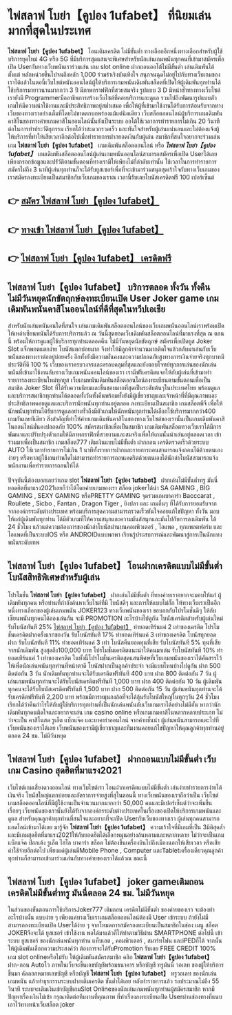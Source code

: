 # ไพ่สลาฟ โบย่า【คูปอง 1ufabet】  ที่นิยมเล่นมากที่สุดในประเทศ

**ไพ่สลาฟ โบย่า【คูปอง 1ufabet】** โอนเติมเครดิต ไม่มีขั้นต่ำ  ทางเลือกอีกหนึ่งทางเลือกสำหรับผู้ใช้บริการยุคใหม่ 4G หรือ 5G ที่มีบริการสุดแสนจะพิเศษสำหรับนักเล่นเกมพนันทุกคนที่เข้ามาสมัครเพื่อเปิด Userกับทางเว็บพนันเราร่วมเล่น เกม slot online ฝากถอนออโต้ไม่มีขั้นต่ำ เล่นเดิมพันได้ตั้งแต่ หลักหน่วยขึ้นไปจนถึงหลัก 1,000 ร่วมร่าเริงบันเทิงใจ สนุกจนฉุดไม่อยู่ไปกับทางเว็บเกมของเราได้แล้วในตอนี้เว็บไซต์พนันออนไลน์ผู้ให้บริการเกมพนันเดิมพันสล็อตที่เปิดให้ผู้เดิมพันทุกท่านได้ใช้บริการมายาวนานมากกว่า 3 ปี มีภาพกราฟฟิกที่สวยสมจริง รูปแบบ 3 D
มิหนำซ้ำทางทางเว็บไซต์เรายังมี Programmerมืออาชีพการสร้างเว็บไซต์ที่คอยบริการและดูแล  รวมไปถึงพัฒนารูปแบบตัวเกมให้มีความน่าใช้งานและมีประสิทธิภาพอยู่สม่ำเสมอ เพื่อให้ผู้ที่เข้ามาใช้งานได้รับการต้อนรับจากทางเว็บของทางเราอย่างเต็มที่โดยไม่ขาดตกบกพร่องแม้แต่นิดเดียว เว็บสล็อตออนไลน์ผู้บริการเกมเดิมพันคาสิโนของทางค่ายเกมคาสิโนออนไลน์นั้นยังเป็นระบบ ออโต้ใช้เวลาการทำรายการไม่เกิน 20 วินาที ต่อในการทำประวัติธุกรรม เรียกได้ว่าสะดวกรวดเร็ว และทันใจสำหรับผู้เล่นแน่นอนและไม่ต้องแจ้งผู้ให้บริการที่ทำให้เสียเวลาอีกต่อไปเมื่อทำรายการฝากยอดเงินกับผู้เล่น
สมาชิกที่สนใจอยากจะร่วมเล่นเกม **ไพ่สลาฟ โบย่า【คูปอง 1ufabet】** เกมเดิมพันสล็อตออนไลน์ หรือ ***ไพ่สลาฟ โบย่า【คูปอง 1ufabet】*** เกมเดิมพันสล็อตออนไลน์ผู้เล่นเกมพนันออนไลน์สามารถสมัครเพื่อเปิด Userได้เลยเพียงกรอกข้อมูลและปรัวัติตามขั้นตอนที่ทางเรามีให้เพียงไม่กี่ลำดับเท่านั้น ใช้เวลาในการทำรายการสมัครไม่ถึง 3 นาทีผู้เล่นทุกท่านก็จะได้รับยูสเซอร์เพื่อที่จะเข้ามาร่วมสนุกสุดเร้าใจกับทางเว็บเกมของเราสมัครลงทะเบียนเป็นสมาชิกกับเว็บเกมของเราณ เวลานี้รับเลยโบนัสเครดิตฟรี 100 เปอร์เซ็นต์

## 👉 [สมัคร ไพ่สลาฟ โบย่า【คูปอง 1ufabet】](https://archa888.com/)
## 👉 [ทางเข้า ไพ่สลาฟ โบย่า【คูปอง 1ufabet】](https://archa888.com/)
## 👉 [ไพ่สลาฟ โบย่า【คูปอง 1ufabet】 เครดิตฟรี](https://archa888.com/)

## ไพ่สลาฟ โบย่า【คูปอง 1ufabet】 บริการตลอด ทั้งวัน ทั้งคืน ไม่มีวันหยุดนักขัตฤกษ์ลงทะเบียนเปิด User Joker game เกมเดิมพันพนันคาสิโนออนไลน์ที่ดีที่สุดในทวีปเอเชีย

สำหรับนักเล่นพนันคนใดที่สนใจ เล่นเกมเดิมพันสล็อตออนไลน์ของเว็บเกมพนันออนไลน์เราพร้อมเปิดให้เหล่าเซียนพนันได้รับการบริการแล้ว ณ วันนี้สุดยอดเว็บเดิมพันสล็อตออนไลน์ที่มาแรงที่สุด ณ ตอนนี้ พร้อมให้การดูแลผู้ใช้บริการทุกท่านตลอดคืน ไม่มีวันหยุดนักขัตฤกษ์ สมัครเพื่อเปิดยูส Joker Slot แจ็กพอตแตกง่าย โบนัสแตกบ่อยมาก จึงทำให้มีลูกค้าจำนวนมากติดใจแล้วกลับมาเล่นกับเว็บพนันของทางเราต่ออยู่บ่อยครั้ง อีกทั้งยังมีความมั่นคงและความปลอดภัยสูงทางการเงินจ่ายจริงทุกบาทมีประวัติที่ดี 100 % เว็บของเราครบวงจรและครอบคลุมที่สุดและยังตอบโจทย์ทุกการเล่นของนักเล่นพนันที่เข้ามาใช้งานกับทางเว็บเกมพนันออนไลน์ของเรา
เรามีฟรีเครดิตแจกให้กับผู้เล่นที่เข้ามาทำรายการลงทะเบียนใหม่ทุกยูส เว็บเกมพนันเดิมพันสล็อตออนไลน์ลงทะเบียนตามขั้นตอนเพื่อเป็นสมาชิก Joker Slot ที่ได้รับความนิยมและชื่นชอบมากที่สุดเป็นระดับต้นๆในประเทศไทย พร้อมดูแลและบริการสมาชิกทุกท่านได้ตลอดทั้งวันทั้งคืนพร้อมทั้งยังมีผู้เชี่ยวชาญและเจ้าหน้าที่ที่มีคุณภาพและประสิทธิภาพคอยดูแลและบริการนักพนันทุกท่านอยู่ตลอด ลงทะเบียนเป็นสมาชิก เกมสล็อตพีจี เพื่อให้นักพนันทุกท่านได้รับการดูแลอย่างทั่วถึงมีตัวเกมให้นักพนันทุกท่านได้เลือกใช้บริการมากกว่า400 เกมกันเลยทีเดียว
สิ่งสำคัญที่ทำให้ค่ายเกมเดิมพันคาสิโนของทางเว็บไซต์ของเรานั้นเป็นเกมเดิมพันคาสิโนออนไลน์มั่นคงปลอดภัย 100% สมัครสมาชิกเพื่อเป็นสมาชิก  เกมเดิมพันสล็อตทางเว็บเราได้มีการพัฒนาและปรับปรุงตัวเกมให้มีภาพกราฟิกที่สวยงามและสมจริงเพื่อให้เกมนั้นน่าเล่นอยู่ตลอดเวลา เข้าร่วมมาเพื่อเป็นสมาชิก เกมสล็อต777 เติมเงินแบบไม่มีขั้นต่ำ ฝากถอน เครดิตรวดเร็วด้วยระบบ AUTO ใช้เวลาทำรายการไม่เกิน 1 นาทีทั้งรายการฝากและรายการถอนสามารถแจ้งถอนได้ด้วยตนเองง่ายๆ หรือหากผู้ใช้งานท่านใดไม่สามารถทำรายการถอนเคดริตด้วยตนเองได้นักล่าโบนัสสามารถแจ้งพนักงานเพื่อทำรายการถอนให้ได้

ปัจจุบันนี้ต้องบอกเลยว่าเกม slot  **ไพ่สลาฟ โบย่า【คูปอง 1ufabet】** ฝากเล่นไม่มีขั้นต่ำทรู มันนี่ ยอดฮิตที่มาแรง2021เลยก็ว่าได้โดยค่ายเกมของเรา สล็อต jokerได้นำ SA GAMING , BIG GAMING , SEXY GAMING หรือPRETTY GAMING จุดรวมเกมบาคาร่า Bacccarat , Roullete , Sicbo , Fantan , Dragon Tiger , ยิงปลา และ เกมอื่นๆ ที่ได้รับการยอมรับจากจากองค์กรระดับต่างประเทศ พร้อมบริการสุดความสามารถรวดเร็วทันใจคอยแก้ไขปัญหา ทั้งวัน มอบให้แก่ผู้เดิมพันทุกท่าน ได้มีตัวเกมที่ให้ความสนุกและความมันส์สนุกและมันไปกับการลงเดิมพัน ได้ 24 ชั่วโมง แล้วแต่ความต้องการของนักล่าโบนัสผ่านบนคอมพิวเตอร์ , ไอแพด , ทุกแพลตฟอร์ม และไอแพดที่เป็นระบบIOS หรือ ANDROIDแบบพกพา เรียนรู้ประสบการณ์และพัฒนาสู่การเป็นนักแทงพนันระดับเทพ

## ไพ่สลาฟ โบย่า【คูปอง 1ufabet】 โอนฝากเครดิตแบบไม่มีขั้นต่ำ โบนัสสิทธิพิเศษสำหรับผู้เล่น

โปรโมชั่น **ไพ่สลาฟ โบย่า【คูปอง 1ufabet】** ฝากเล่นไม่มีขั้นต่ำ ที่ทางค่ายเราอยากจะมอบให้แก่  ผู้เดิมพันทุกคน หรือท่านที่กำลังค้นหาเว็บไซต์ที่มี โบนัสดีๆ และการให้แบบไม่กั๊ก ให้ทางเว็บเราเป็นอีกหนึ่งทางเลือกของผู้เล่นเกมพนัน JOKER123 ทางเว็บพนันของเรา ขอบอกกับโปรโมชั่นดีๆ ให้กับเซียนพนันทุกคนได้ลองเล่นกัน จะมี PROMOTION อะไรบ้างไปดูกัน
โบนัสเครดิตสำหรับผู้เล่นใหม่ รับโบนัสทันที 25% [ไพ่สลาฟ โบย่า【คูปอง 1ufabet】](https://archa888.com/) ทำยอดเทิร์นแค่ 2 เท่าของเครดิต
โปรโมชั่นเครดิตฝากครั้งแรกของวัน รับโบนัสทันที 17% ทำยอดเทิร์นแค่ 3 เท่าของเครดิต
โบนัสทุกยอดฝาก รับโบนัสทันที 11% ทำยอดเทิร์นแค่ 3 เท่า
โบนัสคืนยอดทุนที่เสีย รับโบนัสทันที 5% ทุนที่เสียจากนักเดิมพัน สูงสุดถึง100,000 บาท
โปรโมชั่นเครดิตแนะนำให้คนมาเล่น รับโบนัสทันที 10% ทำยอดเทิร์นแค่ 1 เท่าของเครดิต
ในทั้งนี้โปรโมชั่นเครดิตสุดแสนพิศษที่เว็บเกมพนันของเราได้คัดสรรไว้ให้เพื่อนักเล่นพนันทุกท่านที่หน้าตาดี โบนัสฝากเป็นลูกค้าประจำ จะมีแบบไหนบ้างไปดูกัน
ฝาก 500 ติดต่อกัน 3 วัน นักเดิมพันทุกท่านจะได้รับเครดิตฟรีทันที 400 บาท
ฝาก 800 ติดต่อกัน 7 วัน ผู้เล่นเกมพนันทุกท่านจะได้รับโบนัสเครดิตฟรีทันที 1,000 บาท
ฝาก 400 ติดต่อกัน 10 วัน ผู้เดิมพันทุกคนจะได้รับโบนัสเครดิตฟรีทันที 1,500 บาท
ฝาก 500 ติดต่อกัน 15 วัน ผู้เล่นพนันทุกท่านจะได้รับเครดิตฟรีทันที 2,200 บาท
พร้อมมีการหมุนกงล้อที่จะได้ลุ้นรับโบนัสใหญ่ในทุกๆวัน 24 ชั่วโมง เรียกได้ว่าคืนกำไรให้กับผู้ใช้บริการทุกท่านที่เป็นนักเล่นพนันกับเว็บเกมเราได้อย่างไม่มีอั้น หากว่านักเดิมพันทุกคนติดใจและอยากจะเล่น เกม casino online หรือเกมเกมคาสิโนหลากหลายประเภท ไม่ว่าจะเป็น คาสิโนสด รูเล็ต แบ็กแจ๊ค และบาคาร่าออนไลน์ จากค่ายชั้นนำ ผู้เล่นพนันสามารถแตะไปที่เว็บพนันของเราได้เลย เว็บพนันของเรามีผู้เชี่ยวชาญและทีมงานคอยแก้ไขปัญหาให้คุณลูกค้าทุกท่านอยู่ ตลอด 24 ชม. ไม่มีวันหยุด

## ไพ่สลาฟ โบย่า【คูปอง 1ufabet】 ฝากถอนแบบไม่มีขั้นต่ำ  เว็บเกม Casino สุดฮิตที่มาแรง2021

เว็บไซต์เกมเสี่ยงดวงออนไลน์ ทางเว็บไซต์เรา โอนฝากเครดิตแบบไม่มีขั้นต่ำ เล่นง่ายทำรายการง่ายได้เงินจริง โบนัสใหญ่แตกบ่อยและอัตราการจ่ายสูงที่สุในตอนนี้ ทางเว็บพนันของเราถือว่าเป็น เว็บไซต์เกมสล็อตออนไลน์ที่มีผู้ใช้งานเป็นจำนวนมากมากกว่า 50,000 คนและมีเปอร์เซ็นต์ว่าจะเพิ่มขึ้นเรื่อยๆ เว็บพนันของเรานั้นยังได้รับจากองค์กรระดับต่างประเทศในเรื่องของเปิดให้บริการเกมพนันและดูแล สำหรับคุณลูกค้าทุกท่านที่สนใจและอยากที่จะเปิด Userกับเว็บของทางเรา ผู้เล่นทุกคนสามารถแอดไลน์เข้ามาได้เลย
	มารู้จัก **ไพ่สลาฟ โบย่า【คูปอง 1ufabet】** ความเร้าใจที่มีเกมที่เป็น 3มิติสุดล้ำ และมีเกมสุดฮิตที่มาแรง2021ให้กับยอดฮิตได้เลือกหมุนอย่างล้นหลามและหลากหลาย  ไม่ว่าจะเป็นเกมแบ็กแจ๊ค ป๊อกเด้ง รูเล็ต ไฮโล บาคาร่า สล็อต ไม่ต้องขึ้นเครื่องบินไปถึงเมืองนอกให้เสียเวลา หรือเสียค่าใช้จ่ายอีกต่อไป เพียงแค่ผู้เล่นมีMobile Phone , Computer และTabletเครื่องเดียวคุณลูกค้าทุกท่านก็สามารถเข้ามาร่วมเล่นกับทางค่ายของเราได้แล้วณ ขณะนี้

## ไพ่สลาฟ โบย่า【คูปอง 1ufabet】 joker gameเติมถอน เครดิตไม่มีขั้นต่ำทรู มันนี่ตลอด 24 ชม. ไม่มีวันหยุด

ในส่วนของขั้นตอนการใช้บริการJoker777 เติมถอน เครดิตไม่มีขั้นต่ำ ของค่ายของเรา จะต้องทำอะไรบ้างนั้น แบบง่าย ๆ เพียงแค่ทางเว็บเราเกมสล็อตออนไลน์ต้องมี User เข้าระบบ ถ้ายังไม่มีสามารถลงทะเบียนเปิด Userได้ง่าย ๆ จากโหมดการสมัครลงทะเบียนเป็นสมาชิกในช่อง เมนู สล็อต JOKERจึงจะได้ ยูสเซอร์ เข้าใช้งาน พอได้มาแล้วก็ให้ทำตามวิธีผ่าน SMARTPHONE ต่อไปนี้
เข้าระบบ ยูสเซอร์  ของนักเล่นพนันทุกท่าน แท็บเลต , คอมพิวเตอร์ , สมาร์ทโฟน และiPEDก็ได้
จากนั้นให้ผู้เดิมพันเลือกความประสงค์ว่า ต้องการจะได้รับPromotion รับเลย FREE CREDIT 100% เกม slot onlineหรือไม่รับ
ให้ผู้เดิมพันสมัครสมาชิก คลิก **ไพ่สลาฟ โบย่า【คูปอง 1ufabet】** ฝาก-ถอน Autoไว ภาพในเว็บจะขึ้นเลขบัญชีพร้อมธนาคาร หรือบัญชี ทรูมันนี่ วอเลท ของผู้ให้บริการขึ้นมา
คัดลอกหมายเลขบัญชี หรือบัญชี **ไพ่สลาฟ โบย่า【คูปอง 1ufabet】** ทรูวอเลท ของนักเล่นเกมพนัน แล้วทำธุรกรรมระบบฝากเติมเครดิต ขั้นต่ำได้เลย
หลังทำรายการแล้ว รอประมาณไม่ถึง 55 วินาที ระบบจะเติมเงินเข้าบัญชีเกมSlot Onlineของนักเล่นเกมพนันทุกท่านผู้สมัครสมาชิก
หากมีปัญหาเรื่องเงินไม่เข้า กรุณาติดต่อทีมงานที่คุณภาพ ที่ทำเรื่องลงทะเบียนเปิด Userผ่านช่องทางที่แนบเอาไว้ทางหน้าเว็บสล็อต joker


